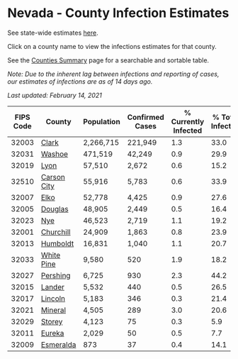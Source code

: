 # Nevada - County Infection Estimates

See state-wide estimates [here](/infections/us-nv).

Click on a county name to view the infections estimates for that county.

See the [Counties Summary](/infections/summary-counties) page for a searchable and sortable table.

*Note: Due to the inherent lag between infections and reporting of cases, our estimates of infections are as of 14 days ago.*

*Last updated: February 14, 2021*

|   FIPS Code |                     County |   Population |   Confirmed Cases |   % Currently Infected |   % Total Infected |
|-------------|----------------------------|--------------|-------------------|------------------------|--------------------|
|       32003 |             [Clark](clark) |    2,266,715 |           221,949 |                    1.3 |               33.0 |
|       32031 |           [Washoe](washoe) |      471,519 |            42,249 |                    0.9 |               29.9 |
|       32019 |               [Lyon](lyon) |       57,510 |             2,672 |                    0.6 |               15.2 |
|       32510 | [Carson City](carson-city) |       55,916 |             5,783 |                    0.6 |               33.9 |
|       32007 |               [Elko](elko) |       52,778 |             4,425 |                    0.9 |               27.6 |
|       32005 |         [Douglas](douglas) |       48,905 |             2,449 |                    0.5 |               16.4 |
|       32023 |                 [Nye](nye) |       46,523 |             2,719 |                    1.1 |               19.2 |
|       32001 |     [Churchill](churchill) |       24,909 |             1,863 |                    0.8 |               23.9 |
|       32013 |       [Humboldt](humboldt) |       16,831 |             1,040 |                    1.1 |               20.7 |
|       32033 |   [White Pine](white-pine) |        9,580 |               520 |                    1.9 |               18.2 |
|       32027 |       [Pershing](pershing) |        6,725 |               930 |                    2.3 |               44.2 |
|       32015 |           [Lander](lander) |        5,532 |               440 |                    0.5 |               26.5 |
|       32017 |         [Lincoln](lincoln) |        5,183 |               346 |                    0.3 |               21.4 |
|       32021 |         [Mineral](mineral) |        4,505 |               289 |                    3.0 |               20.6 |
|       32029 |           [Storey](storey) |        4,123 |                75 |                    0.3 |                5.9 |
|       32011 |           [Eureka](eureka) |        2,029 |                50 |                    0.5 |                7.7 |
|       32009 |     [Esmeralda](esmeralda) |          873 |                37 |                    0.4 |               14.1 |